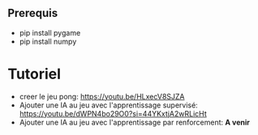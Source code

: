 ## Prerequis
- pip install pygame
- pip install numpy

# Tutoriel
- creer le jeu pong: https://youtu.be/HLxecV8SJZA
- Ajouter une IA au jeu avec l'apprentissage supervisé: https://youtu.be/dWPN4bo29O0?si=44YKxtjA2wRLicHt
- Ajouter une IA au jeu avec l'apprentissage par renforcement: **A venir**
